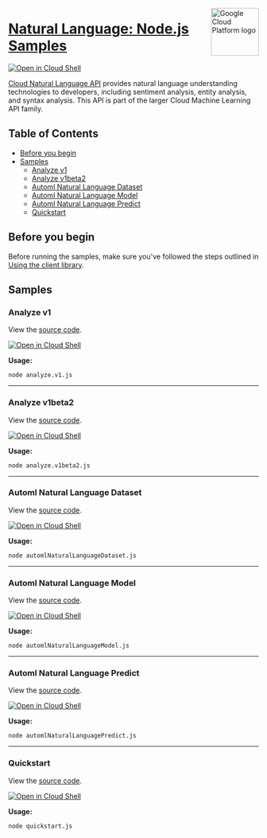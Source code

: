 [//]: # "This README.md file is auto-generated, all changes to this file will be lost."
[//]: # "To regenerate it, use `python -m synthtool`."
<img src="https://avatars2.githubusercontent.com/u/2810941?v=3&s=96" alt="Google Cloud Platform logo" title="Google Cloud Platform" align="right" height="96" width="96"/>

# [Natural Language: Node.js Samples](https://github.com/googleapis/nodejs-language)

[![Open in Cloud Shell][shell_img]][shell_link]

[Cloud Natural Language API](https://cloud.google.com/natural-language/docs) provides natural
language understanding technologies to developers, including sentiment analysis, entity
analysis, and syntax analysis. This API is part of the larger Cloud Machine Learning API family.

## Table of Contents

* [Before you begin](#before-you-begin)
* [Samples](#samples)
  * [Analyze v1](#analyze-v1)
  * [Analyze v1beta2](#analyze-v1beta2)
  * [Automl Natural Language Dataset](#automl-natural-language-dataset)
  * [Automl Natural Language Model](#automl-natural-language-model)
  * [Automl Natural Language Predict](#automl-natural-language-predict)
  * [Quickstart](#quickstart)

## Before you begin

Before running the samples, make sure you've followed the steps outlined in
[Using the client library](https://github.com/googleapis/nodejs-language#using-the-client-library).

## Samples



### Analyze v1

View the [source code](https://github.com/googleapis/nodejs-language/blob/master/samples/analyze.v1.js).

[![Open in Cloud Shell][shell_img]](https://console.cloud.google.com/cloudshell/open?git_repo=https://github.com/googleapis/nodejs-language&page=editor&open_in_editor=samples/analyze.v1.js,samples/README.md)

__Usage:__


`node analyze.v1.js`


-----




### Analyze v1beta2

View the [source code](https://github.com/googleapis/nodejs-language/blob/master/samples/analyze.v1beta2.js).

[![Open in Cloud Shell][shell_img]](https://console.cloud.google.com/cloudshell/open?git_repo=https://github.com/googleapis/nodejs-language&page=editor&open_in_editor=samples/analyze.v1beta2.js,samples/README.md)

__Usage:__


`node analyze.v1beta2.js`


-----




### Automl Natural Language Dataset

View the [source code](https://github.com/googleapis/nodejs-language/blob/master/samples/automlNaturalLanguageDataset.js).

[![Open in Cloud Shell][shell_img]](https://console.cloud.google.com/cloudshell/open?git_repo=https://github.com/googleapis/nodejs-language&page=editor&open_in_editor=samples/automlNaturalLanguageDataset.js,samples/README.md)

__Usage:__


`node automlNaturalLanguageDataset.js`


-----




### Automl Natural Language Model

View the [source code](https://github.com/googleapis/nodejs-language/blob/master/samples/automlNaturalLanguageModel.js).

[![Open in Cloud Shell][shell_img]](https://console.cloud.google.com/cloudshell/open?git_repo=https://github.com/googleapis/nodejs-language&page=editor&open_in_editor=samples/automlNaturalLanguageModel.js,samples/README.md)

__Usage:__


`node automlNaturalLanguageModel.js`


-----




### Automl Natural Language Predict

View the [source code](https://github.com/googleapis/nodejs-language/blob/master/samples/automlNaturalLanguagePredict.js).

[![Open in Cloud Shell][shell_img]](https://console.cloud.google.com/cloudshell/open?git_repo=https://github.com/googleapis/nodejs-language&page=editor&open_in_editor=samples/automlNaturalLanguagePredict.js,samples/README.md)

__Usage:__


`node automlNaturalLanguagePredict.js`


-----




### Quickstart

View the [source code](https://github.com/googleapis/nodejs-language/blob/master/samples/quickstart.js).

[![Open in Cloud Shell][shell_img]](https://console.cloud.google.com/cloudshell/open?git_repo=https://github.com/googleapis/nodejs-language&page=editor&open_in_editor=samples/quickstart.js,samples/README.md)

__Usage:__


`node quickstart.js`






[shell_img]: https://gstatic.com/cloudssh/images/open-btn.png
[shell_link]: https://console.cloud.google.com/cloudshell/open?git_repo=https://github.com/googleapis/nodejs-language&page=editor&open_in_editor=samples/README.md
[product-docs]: https://cloud.google.com/natural-language/docs/